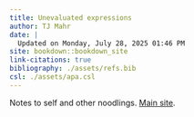```yaml
---
title: Unevaluated expressions
author: TJ Mahr
date: |
  Updated on Monday, July 28, 2025 01:46 PM
site: bookdown::bookdown_site
link-citations: true
bibliography: ./assets/refs.bib
csl: ./assets/apa.csl
---
```


Notes to self and other noodlings. [Main site](https://tjmahr.com/). 
